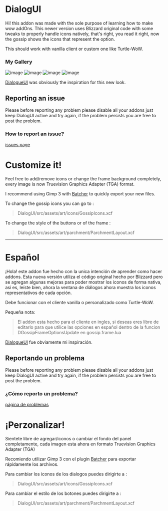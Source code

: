 # DialogUI

Hi! this addon was made with the sole purpose of learning how to make wow addOns. This newer version uses Blizzard original code with some tweaks to properly handle icons natively, that's right, you read it right, now the gossip shows the icons that represent the option.

This should work with vanilla client or custom one like Turtle-WoW.

<h3>My Gallery</h3>

![image](https://github.com/user-attachments/assets/e8f119c3-cd0b-42ff-aa83-3d19dd23e76a)
![image](https://github.com/user-attachments/assets/9182f8e1-173c-4893-974c-781adf200ad1)
![image](https://github.com/user-attachments/assets/2efac0ce-e4c5-4cf7-8b75-c7eedaedad58)
![image](https://github.com/user-attachments/assets/85c79713-e84a-45ad-8484-5d586b2220bc)

[DialogueUI](https://www.curseforge.com/wow/addons/dialogueui) was obviously the inspiration for this new look.

## Reporting an issue

Please before reporting any problem please disable all your addons just keep DialogUI active and try again, if the problem persists you are free to post the problem.

### How to report an issue?

[issues page](https://github.com/Jslquintero/DialogUI/issues/new)

# Customize it!

Feel free to add/remove icons or change the frame background completely, every image is now Truevision Graphics Adapter (TGA) format.

I recommend using Gimp 3 with [Batcher](https://kamilburda.github.io/batcher/) to quickly export your new files.

To change the gossip icons you can go to :

> DialogUI/src/assets/art/icons/GossipIcons.xcf

To change the style of the buttons or of the frame :

> DialogUI/src/assets/art/parchment/ParchmentLayout.xcf

---

# Español

¡Hola! este addon fue hecho con la unica intención de aprender como hacer addons. Esta nueva versión utiliza el código original hecho por Blizzard pero se agregan algunas mejoras para poder mostrar los iconos de forma nativa, así es, leíste bien, ahora la ventana de diálogos ahora muestra los iconos representativos de cada opción.

Debe funcionar con el cliente vanilla o personalizado como Turtle-WoW.

Pequeña nota:

> El addon esta hecho para el cliente en ingles, si deseas
> eres libre de editarlo para que utilice las opciones en español dentro
> de la funcion DGossipFrameOptionsUpdate en gossip.frame.lua

[DialogueUI](https://www.curseforge.com/wow/addons/dialogueui) fue obviamente mi inspiración.

## Reportando un problema

Please before reporting any problem please disable all your addons just keep DialogUI active and try again, if the problem persists you are free to post the problem.

### ¿Cómo reporto un problema?

[página de problemas](https://github.com/Jslquintero/DialogUI/issues/new)

# ¡Perzonalizar!

Sientete libre de agregar/iconos o cambiar el fondo del panel completamente, cada imagen esta ahora en formato Truevision Graphics Adapter (TGA)

Recomiendo utilizar Gimp 3 con el plugin [Batcher](https://kamilburda.github.io/batcher/) para exportar rápidamente los archivos.

Para cambiar los iconos de los dialogos puedes dirigirte a :

> DialogUI/src/assets/art/icons/GossipIcons.xcf

Para cambiar el estilo de los botones puedes dirigirte a :

> DialogUI/src/assets/art/parchment/ParchmentLayout.xcf
